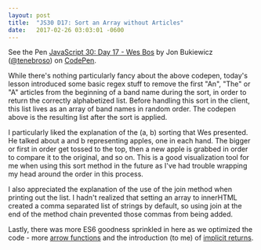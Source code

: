```yaml
---
layout: post
title:  "JS30 D17: Sort an Array without Articles"
date:   2017-02-26 03:03:01 -0600
---
```


<p data-height="265" data-theme-id="0" data-slug-hash="vxONzQ" data-default-tab="result" data-user="tenebroso" data-embed-version="2" data-pen-title="JavaScript 30: Day 17 - Wes Bos" class="codepen">See the Pen <a href="http://codepen.io/tenebroso/pen/vxONzQ/">JavaScript 30: Day 17 - Wes Bos</a> by Jon Bukiewicz (<a href="http://codepen.io/tenebroso">@tenebroso</a>) on <a href="http://codepen.io">CodePen</a>.</p>
<script async src="https://production-assets.codepen.io/assets/embed/ei.js"></script>

While there's nothing particularly fancy about the above codepen, today's lesson introduced some basic regex stuff to remove the first "An", "The" or "A" articles from the beginning of a band name during the sort, in order to return the correctly alphabetized list. Before handling this sort in the client, this list lives as an array of band names in random order. The codepen above is the resulting list after the sort is applied.

I particularly liked the explanation of the (a, b) sorting that Wes presented. He talked about a and b representing apples, one in each hand. The bigger or first in order get tossed to the top, then a new apple is grabbed in order to compare it to the original, and so on. This is a good visualization tool for me when using this sort method in the future as I've had trouble wrapping my head around the order in this process.

I also appreciated the explanation of the use of the join method when printing out the list. I hadn't realized that setting an array to innerHTML created a comma separated list of strings by default, so using join at the end of the method chain prevented those commas from being added.

Lastly, there was more ES6 goodness sprinkled in here as we optimized the code - more [arrow functions](https://developer.mozilla.org/en-US/docs/Web/JavaScript/Reference/Functions/Arrow_functions) and the introduction (to me) of [implicit returns](https://strongloop.com/strongblog/an-introduction-to-javascript-es6-arrow-functions/). 